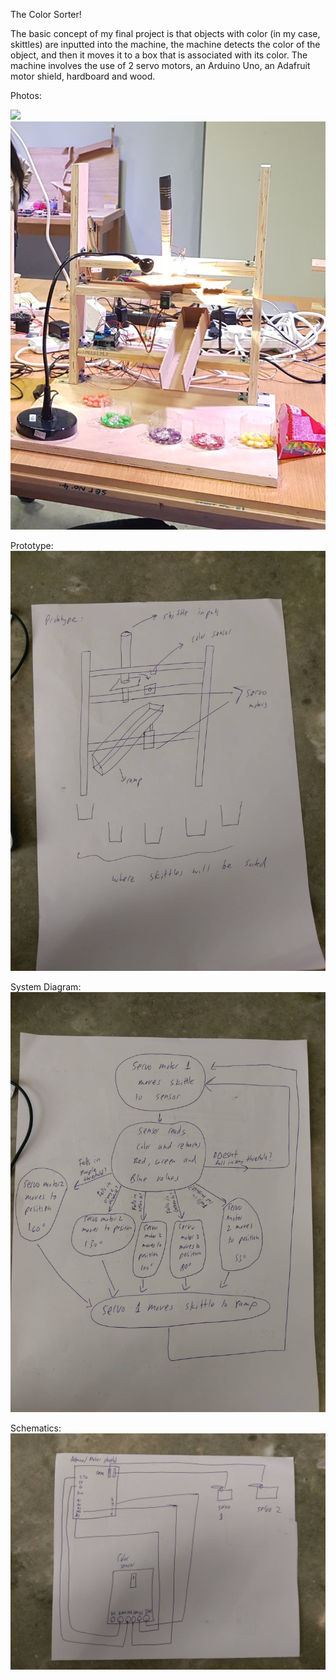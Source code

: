 The Color Sorter!

The basic concept of my final project is that objects with color (in my case, skittles) are inputted into the machine, the machine detects the color of the object, and then it moves it to a box that is associated with its color. The machine involves the use of 2 servo motors, an Arduino Uno, an Adafruit motor shield, hardboard and wood.


Photos:

![](Images/Project1.png)
![](Images/Project2.jpg)

Prototype:
![](Images/Prototype.jpg)

System Diagram:
![](Images/System.jpg)

Schematics:
![](Images/Scheme.jpg)
